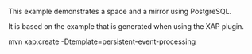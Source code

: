 This example demonstrates a space and a mirror using PostgreSQL.

It is based on the example that is generated when using the XAP plugin.

mvn xap:create -Dtemplate=persistent-event-processing


